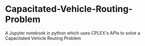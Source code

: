 # Capacitated-Vehicle-Routing-Problem
A Jupyter notebook in python which uses CPLEX's APIs to solve a Capacitated Vehicle Routing Problem
